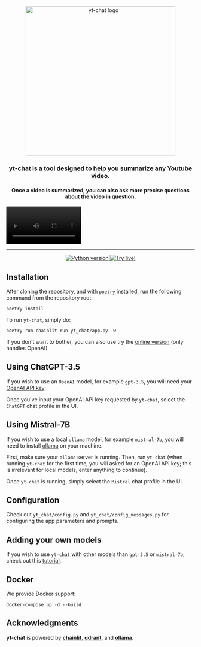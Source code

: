 <div align="center">
  <picture align="center" with="200">
    <source media="(prefers-color-scheme: dark)" srcset="https://github.com/mcordier/yt-chat/blob/5bbae54e1c9f46f11af9090a83089786d9832e6f/public/logo_dark.png">
    <source media="(prefers-color-scheme: light)" srcset="https://github.com/mcordier/yt-chat/blob/5bbae54e1c9f46f11af9090a83089786d9832e6f/public/logo_light.png">
  <img alt="yt-chat logo" src="https://github.com/mcordier/yt-chat/blob/5bbae54e1c9f46f11af9090a83089786d9832e6f/public/logo_light.png" width="400"/>
  </picture>
</div>


<h3 align="center">yt-chat is a tool designed to help you summarize any Youtube video.</h3>
<h4 align="center">Once a video is summarized, you can also ask more precise questions about the video in question.</h4>

<video src="https://fonctionlabs.com/yt-chat.mp4" width="200"></video>

---

<div align="center">
<!-- <img alt="All workflows" src="https://github.com/Fonction-Labs/jade/actions/workflows/all.yml/badge.svg"/> -->

<a href="https://github.com/Fonction-Labs/jade/actions/workflows/all.yml?query=branch%3Amain">
<img alt="Python version" src="https://img.shields.io/badge/python-3.9-blue"/>
</a>

<a href="https://fonctionlabs.com/yt-chat">
<img alt="Try live!" src="https://img.shields.io/static/v1?label=&message=Try live!"/>
</a>
</div>

Installation
------------
After cloning the repository, and with [`poetry`](https://python-poetry.org/) installed, run the following command from the repository root:
```
poetry install
```

To run `yt-chat`, simply do:
```
poetry run chainlit run yt_chat/app.py -w
```

If you don't want to bother, you can also use try the [online version](https://fonctionlabs.com/yt-chat) (only handles OpenAI).


Using ChatGPT-3.5
------------
If you wish to use an `OpenAI` model, for example `gpt-3.5`, you will need your [OpenAI API key](https://platform.openai.com/api-keys).

Once you've input your OpenAI API key requested by `yt-chat`, select the `ChatGPT` chat profile in the UI.


Using Mistral-7B
------------
If you wish to use a local `ollama` model, for example `mistral-7b`, you will need to install [ollama](https://ollama.com/) on your machine.

First, make sure your `ollama` server is running. Then, run `yt-chat` (when running `yt-chat` for the first time, you will asked for an OpenAI API key; this is irrelevant for local models, enter anything to continue).

Once `yt-chat` is running, simply select the `Mistral` chat profile in the UI.


Configuration
------------
Check out `yt_chat/config.py` and `yt_chat/config_messages.py` for configuring the app parameters and prompts.


Adding your own models
------------
If you wish to use `yt-chat` with other models than `gpt-3.5` or `mistral-7b`, check out this <a href="">tutorial</a>.


Docker
------------
We provide Docker support:
```
docker-compose up -d --build
```


Acknowledgments
------------
**yt-chat** is powered by **[chainlit](https://github.com/Chainlit/chainlit)**, **[qdrant](https://github.com/qdrant/qdrant)**, and **[ollama](https://github.com/ollama/ollama-python)**.
